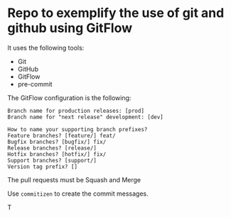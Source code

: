 # Repo to exemplify the use of git and github using GitFlow

It uses the following tools:
- Git
- GitHub
- GitFlow
- pre-commit

The GitFlow configuration is the following:
```
Branch name for production releases: [prod]
Branch name for "next release" development: [dev]

How to name your supporting branch prefixes?
Feature branches? [feature/] feat/
Bugfix branches? [bugfix/] fix/
Release branches? [release/]
Hotfix branches? [hotfix/] fix/
Support branches? [support/]
Version tag prefix? []
```

The pull requests must be Squash and Merge

Use `commitizen` to create the commit messages.

T
